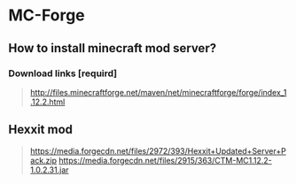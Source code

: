# MC-Forge

## How to install minecraft mod server?

### Download links [requird]
> http://files.minecraftforge.net/maven/net/minecraftforge/forge/index_1.12.2.html

## Hexxit mod 
> https://media.forgecdn.net/files/2972/393/Hexxit+Updated+Server+Pack.zip
> https://media.forgecdn.net/files/2915/363/CTM-MC1.12.2-1.0.2.31.jar


